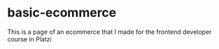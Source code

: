 # basic-ecommerce
This is a page of an ecommerce that I made for the frontend developer course in Platzi
